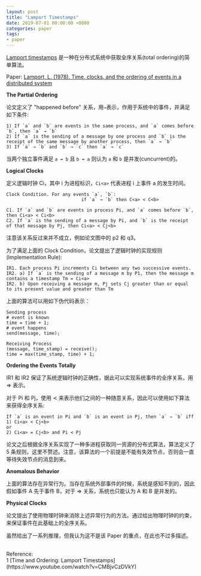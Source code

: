 ```yaml
---
layout: post
title: "Lamport Timestamps"
date: 2019-07-01 00:00:00 +0800
categories: paper
tags:
- paper
---
```


[Lamport timestamps][lamporttimestamps] 是一种在分布式系统中获取全序关系(total ordering)的简单算法。

Paper: [Lamport, L. (1978). Time, clocks, and the ordering of events in a distributed system][paper]

**The Partial Ordering**

论文定义了 "happened before" 关系，用`→`表示，作用于系统中的事件，并满足如下条件:

```
1) If `a` and `b` are events in the same process, and `a` comes before `b`, then `a` → `b`
2) If `a` is the sending of a message by one process and `b` is the receipt of the same message by another process, then `a` → `b`
3) If `a` → `b` and `b` → `c` then `a` → `c`
```

当两个独立事件满足 `a ↛ b` 且 `b ↛ a` 则认为 `a` 和 `b` 是并发(cuncurrent)的。

**Logical Clocks**

定义逻辑时钟 Ci，其中 i 为进程标识，`Ci<a>` 代表进程 i 上事件 a 的发生时间。

```
Clock Condition. For any events `a`, `b`:
                            if `a` → `b` then C<a> < C<b>

C1. If `a` and `b` are events in process Pi, and `a` comes before `b`, then Ci<a> < Ci<b>
C2. If `a` is the sending of a message by Pi, and `b` is the receipt of that message by Pj, then Ci<a> < Cj<b>
```

注意该关系反过来并不成立，例如论文图中的 p2 和 q3。

为了满足上面的 Clock Condition，论文提出了逻辑时钟的实现规则(Implementation Rule):

```
IR1. Each process Pi increments Ci between any two successive events.
IR2. a) If `a` is the sending of a message m by P1, then the message m contains a timestamp Tm = Ci<a>
IR2. b) Upon receiving a message m, Pj sets Cj greater than or equal to its present value and greater than Tm
```

上面的算法可以用如下伪代码表示：

```
Sending process
# event is known
time = time + 1;
# event happens
send(message, time);

Receiving Process
(message, time_stamp) = receive();
time = max(time_stamp, time) + 1;
```

**Ordering the Events Totally**

IR1 和 IR2 保证了系统逻辑时钟的正确性，据此可以实现系统事件的全序关系，用 ⇒ 表示。

对于 Pi 和 Pj，使用 ≺ 来表示他们之间的一种随意关系，因此可以使用如下算法来获得全序关系:

```
If `a` is an event in Pi and `b` is an event in Pj, then `a` ⇒ `b` iff
1) Ci<a> < Cj<b>
or
2) Ci<a> = Cj<b> and Pi ≺ Pj
```

论文之后根据全序关系实现了一种多进程获取同一资源的分布式算法，算法定义了 5 条规则，这里不赘述。注意，该算法的一个前提是不能有失效节点，否则会一直等待失效节点的消息到来。

**Anomalous Behavior**

上面的算法存在异常行为。当存在系统外部事件的时候，系统是感知不到的，因此假如事件 A 先于事件 B，对于 ⇒ 关系，系统也只能认为 A 和 B 是并发的。

**Physical Clocks**

论文提出了使用物理时钟来消除上述异常行为的方法。通过给出物理时钟的约束，来保证事件在此基础上的全序关系。

虽然给出了一系列推理，但我认为这不是该 Paper 的重点，在此也不过多描述。

<br>
<span class="post-meta">
Reference:
</span>
<br>
<span class="post-meta">
1 [Time and Ordering: Lamport Timestamps](https://www.youtube.com/watch?v=CMBjvCzDVkY)<br>
</span>

[lamporttimestamps]: https://en.wikipedia.org/wiki/Lamport_timestamps
[paper]: https://lamport.azurewebsites.net/pubs/time-clocks.pdf
